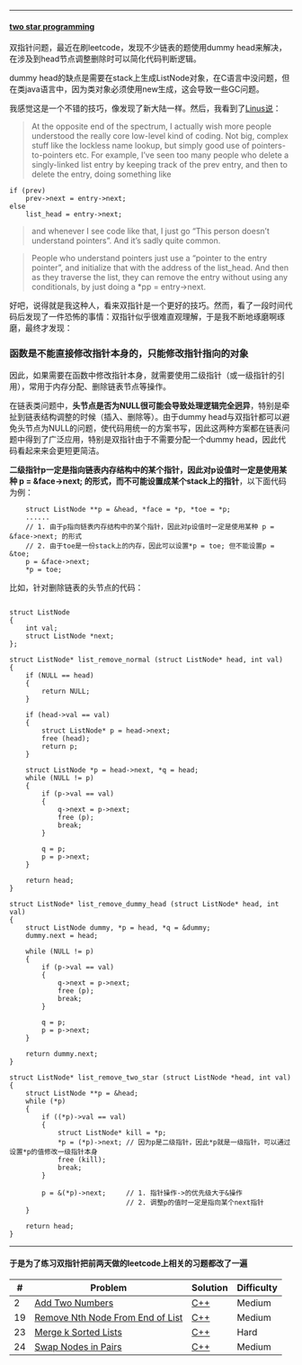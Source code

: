 


----
#### [two star programming](http://wordaligned.org/articles/two-star-programming)

双指针问题，最近在刷leetcode，发现不少链表的题使用dummy head来解决，在涉及到head节点调整删除时可以简化代码判断逻辑。

dummy head的缺点是需要在stack上生成ListNode对象，在C语言中没问题，但在类java语言中，因为类对象必须使用new生成，这会导致一些GC问题。

我感觉这是一个不错的技巧，像发现了新大陆一样。然后，我看到了[Linus说](https://meta.slashdot.org/story/12/10/11/0030249/linus-torvalds-answers-your-questions)：

>At the opposite end of the spectrum, I actually wish more people understood the really core low-level kind of coding. Not big, complex stuff like the lockless name lookup, but simply good use of pointers-to-pointers etc. For example, I’ve seen too many people who delete a singly-linked list entry by keeping track of the prev entry, and then to delete the entry, doing something like

    if (prev)
        prev->next = entry->next;
    else
        list_head = entry->next;

>and whenever I see code like that, I just go “This person doesn’t understand pointers”. And it’s sadly quite common.

>People who understand pointers just use a “pointer to the entry pointer”, and initialize that with the address of the list_head. And then as they traverse the list, they can remove the entry without using any conditionals, by just doing a *pp = entry->next.

好吧，说得就是我这种人，看来双指针是一个更好的技巧。然而，看了一段时间代码后发现了一件恐怖的事情：双指针似乎很难直观理解，于是我不断地琢磨啊琢磨，最终才发现：


### 函数是不能直接修改指针本身的，只能修改指针指向的对象

因此，如果需要在函数中修改指针本身，就需要使用二级指针（或一级指针的引用），常用于内存分配、删除链表节点等操作。

在链表类问题中，**头节点是否为NULL很可能会导致处理逻辑完全迥异**，特别是牵扯到链表结构调整的时候（插入、删除等）。由于dummy head与双指针都可以避免头节点为NULL的问题，使代码用统一的方案书写，因此这两种方案都在链表问题中得到了广泛应用，特别是双指针由于不需要分配一个dummy head，因此代码看起来来会更短更简洁。

**二级指针p一定是指向链表内存结构中的某个指针，因此对p设值时一定是使用某种 p = &face->next; 的形式，而不可能设置成某个stack上的指针**，以下面代码为例：

```
	struct ListNode **p = &head, *face = *p, *toe = *p;
	......
	// 1. 由于p指向链表内存结构中的某个指针，因此对p设值时一定是使用某种 p = &face->next; 的形式
    // 2. 由于toe是一份stack上的内存，因此可以设置*p = toe; 但不能设置p = &toe;
    p = &face->next;
    *p = toe;
```

比如，针对删除链表的头节点的代码：

```

struct ListNode
{
    int val;
    struct ListNode *next;
};

struct ListNode* list_remove_normal (struct ListNode* head, int val)
{
    if (NULL == head)
    {
        return NULL;
    }

    if (head->val == val)
    {
        struct ListNode* p = head->next;
        free (head);
        return p;
    }

    struct ListNode *p = head->next, *q = head;
    while (NULL != p)
    {
        if (p->val == val)
        {
            q->next = p->next;
            free (p);
            break;
        }

        q = p;
        p = p->next;
    }

    return head;
}

struct ListNode* list_remove_dummy_head (struct ListNode* head, int val)
{
    struct ListNode dummy, *p = head, *q = &dummy;
    dummy.next = head;

    while (NULL != p)
    {
        if (p->val == val)
        {
            q->next = p->next;
            free (p);
            break;
        }

        q = p;
        p = p->next;
    }

    return dummy.next;
}

struct ListNode* list_remove_two_star (struct ListNode *head, int val)
{
    struct ListNode **p = &head;
    while (*p)
    {
        if ((*p)->val == val)
        {
            struct ListNode* kill = *p;
            *p = (*p)->next; // 因为p是二级指针，因此*p就是一级指针，可以通过设置*p的值修改一级指针本身
            free (kill);
            break;
        }
        
        p = &(*p)->next;     // 1. 指针操作->的优先级大于&操作
					         // 2. 调整p的值时一定是指向某个next指针
    }

    return head;
}

```

----
#### 于是为了练习双指针把前两天做的leetcode上相关的习题都改了一遍

|#   |Problem    |Solution   |Difficulty	
--- |---        |---        |---
|2	    | [Add Two Numbers](https://leetcode.com/problems/add-two-numbers) | [C++](https://github.com/lixianmin/leetcode/tree/master/algorithms/add-two-numbers) | Medium |
|19     | [Remove Nth Node From End of List](https://github.com/lixianmin/leetcode/tree/master/algorithms/remove-nth-node-from-end-of-list) | [C++](https://github.com/lixianmin/leetcode/tree/master/algorithms/remove-nth-node-from-end-of-list) | Medium |
|23	  | [Merge k Sorted Lists](https://leetcode.com/problems/merge-k-sorted-lists/)  | [C++](https://github.com/lixianmin/leetcode/tree/master/algorithms/merge-k-sorted-lists) | Hard |
|24	  | [Swap Nodes in Pairs](https://leetcode.com/problems/swap-nodes-in-pairs/) | [C++](https://github.com/lixianmin/leetcode/tree/master/algorithms/swap-nodes-in-pairs) | Medium |
